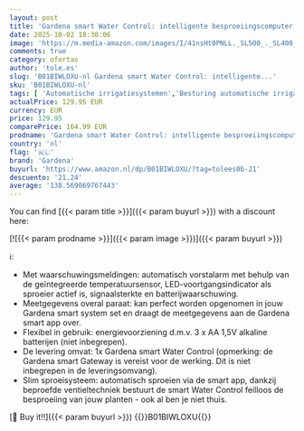 ```yaml
---
layout: post
title: 'Gardena smart Water Control: intelligente besproeiingscomputer  bestuurbaar via smart app  vorstwaarschuwing  beproefde ventieltechniek  geschikt voor Micro-Drip-System of sprinklersysteem  19031-20 .'
date: 2025-10-02 18:30:06
image: 'https://m.media-amazon.com/images/I/41nsHt0PNLL._SL500_._SL400_.jpg'
comments: true
category: ofertas
author: 'tole.es'
slug: 'B01BIWLOXU-nl Gardena smart Water Control: intelligente...'
sku: 'B01BIWLOXU-nl'
tags: [ 'Automatische irrigatiesystemen','Besturing automatische irrigatiesystemen','Tuin, terras & gazon','Tuin- & gazonbewateringsapparatuur','Tuingereedschap & bewatering','gardena','🇳🇱', ]
actualPrice: 129.95 EUR
currency: EUR
price: 129.95
comparePrice: 164.99 EUR
prodname: 'Gardena smart Water Control: intelligente besproeiingscomputer  bestuurbaar via smart app  vorstwaarschuwing  beproefde ventieltechniek  geschikt voor Micro-Drip-System of sprinklersysteem  19031-20 .'
country: 'nl'
flag: '🇳🇱'
brand: 'Gardena'
buyurl: 'https://www.amazon.nl/dp/B01BIWLOXU/?tag=tolees0b-21'
descuento: '21.24'
average: '138.569069767443'
---
```


You can find [{{< param title >}}]({{< param buyurl >}}) with a discount here:

[![{{< param prodname >}}]({{< param image >}})]({{< param buyurl >}})

ℹ️:

- Met waarschuwingsmeldingen: automatisch vorstalarm met behulp van de geïntegreerde temperatuursensor, LED-voortgangsindicator als sproeier actief is, signaalsterkte en batterijwaarschuwing.
- Meetgegevens overal paraat: kan perfect worden opgenomen in jouw Gardena smart system set en draagt de meetgegevens aan de Gardena smart app over.
- Flexibel in gebruik: energievoorziening d.m.v. 3 x AA 1,5V alkaline batterijen (niet inbegrepen).
- De levering omvat: 1x Gardena smart Water Control (opmerking: de Gardena smart Gateway is vereist voor de werking. Dit is niet inbegrepen in de leveringsomvang).
- Slim sproeisysteem: automatisch sproeien via de smart app, dankzij beproefde ventieltechniek bestuurt de smart Water Control feilloos de besproeiing van jouw planten - ook al ben je niet thuis.

[🛒 Buy it!!]({{< param buyurl >}})
{{<world>}}B01BIWLOXU{{</world>}}
